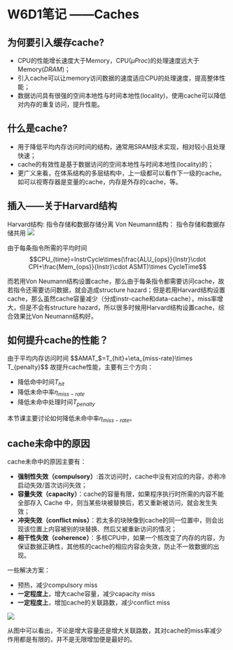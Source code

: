 # W6D1笔记 ——Caches

## 为何要引入缓存cache?

* CPU的性能增长速度大于Memory，CPU($\mu Proc$)的处理速度远大于Memory($DRAM$)；
* 引入cache可以让memory访问数据的速度适应CPU的处理速度，提高整体性能；
* 数据访问具有很强的空间本地性与时间本地性(locality)，使用cache可以降低对内存的重复访问，提升性能。

## 什么是cache?

* 用于降低平均内存访问时间的结构，通常用SRAM技术实现，相对较小且处理快速；
* cache的有效性是基于数据访问的空间本地性与时间本地性(locality)的；
* 更广义来看，在体系结构的多层结构中，上一级都可以看作下一级的cache。如可以视寄存器是变量的cache，内存是外存的cache，等。

## 插入——关于Harvard结构
Harvard结构: 指令存储和数据存储分离
Von Neumann结构： 指令存储和数据存储共用
![](https://notes.sjtu.edu.cn/uploads/upload_7a69c94b0e84d738bb58c24f60acd3e3.png)


由于每条指令所需的平均时间
$$CPU_{time}=InstrCycle\times(\frac{ALU_{ops}}{Instr}\cdot CPI+\frac{Mem_{ops}}{Instr}\cdot ASMT)\times CycleTime$$

而若用Von Neumann结构设置cache，那么由于每条指令都需要访问cache，故若指令还需要访问数据，就会造成structure hazard；但是若用Harvard结构设置cache，那么虽然cache容量减少（分成instr-cache和data-cache），miss率增大，但是不会有structure hazard，所以很多时候用Harvard结构设置cache，综合效果比Von Neumann结构好。


## 如何提升cache的性能？

由于平均内存访问时间
$$AMAT_$=T_{hit}+\eta_{miss-rate}\times T_{penalty}$$
故提升cache性能，主要有三个方向：
* 降低命中时间$T_{hit}$
* 降低未命中率$\eta_{miss-rate}$
* 降低未命中处理时间$T_{penalty}$

本节课主要讨论如何降低未命中率$\eta_{miss-rate}$。

## cache未命中的原因

cache未命中的原因主要有：
* **强制性失效（compulsory）**:首次访问时，cache中没有对应的内容，亦称冷启动失效/首次访问失效；
* **容量失效（capacity）**：cache的容量有限，如果程序执行时所需的内容不能全部存入 Cache 中，则当某些块被替换后，若又重新被访问，就会发生失效；
* **冲突失效（conflict miss）**：若太多的块映像到cache的同一位置中，则会出现该位置上内容被别的块替换、然后又被重新访问的情况；
* **相干性失效（coherence）**：多核CPU中，如果一个核改变了内存的内容，为保证数据正确性，其他核的cache的相应内容会失效，防止不一致数据的出现。

一些解决方案：
* 预热，减少compulsory miss
* **一定程度上**，增大cache容量，减少capacity miss
* **一定程度上**，增加cache的关联路数，减少conflict miss

![](https://notes.sjtu.edu.cn/uploads/upload_f5810f4f49e580777ae452206223e332.png)

从图中可以看出，不论是增大容量还是增大关联路数，其对cache的miss率减少作用都是有限的，并不是无限增加便是最好的。
